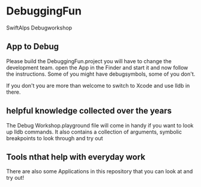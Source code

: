 # DebuggingFun
SwiftAlps Debugworkshop

## App to Debug

Please build the DebuggingFun.project you will have to change the development team.
open the App in the Finder and start it and now follow the instructions.
Some of you might have debugsymbols, some of you don't.

If you don't you are more than welcome to switch to Xcode and use lldb in there.

## helpful knowledge collected over the years

The Debug Workshop.playground file will come in handy if you want to look up lldb commands.
It also contains a collection of arguments, symbolic breakpoints to look through and try out

## Tools nthat help with everyday work
There are also some Applications in this repository that you can look at and try out!

